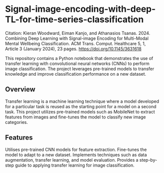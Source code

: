 # Signal-image-encoding-with-deep-TL-for-time-series-classification

Citation: Kieran Woodward, Eiman Kanjo, and Athanasios Tsanas. 2024. Combining Deep Learning with Signal-image Encoding for Multi-Modal Mental Wellbeing Classification. ACM Trans. Comput. Healthcare 5, 1, Article 3 (January 2024), 23 pages. https://doi.org/10.1145/3631618

This repository contains a Python notebook that demonstrates the use of transfer learning with convolutional neural networks (CNNs) to perform image classification. The project leverages pre-trained models to transfer knowledge and improve classification performance on a new dataset.

## Overview

Transfer learning is a machine learning technique where a model developed for a particular task is reused as the starting point for a model on a second task. This project utilizes pre-trained models such as MobileNet to extract features from images and fine-tunes the model to classify new image categories.

## Features

Utilises pre-trained CNN models for feature extraction.
Fine-tunes the model to adapt to a new dataset.
Implements techniques such as data augmentation, transfer learning, and model evaluation.
Provides a step-by-step guide to applying transfer learning for image classification.
